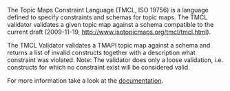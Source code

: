 The Topic Maps Constraint Language (TMCL, ISO 19756) is a language defined to specify constraints and schemas for topic maps. The TMCL validator validates a given topic map against a schema compatible to the current draft (2009-11-19, http://www.isotopicmaps.org/tmcl/tmcl.html).

The TMCL Validator validates a TMAPI topic map against a schema and returns a list of invalid constructs together with a description what constraint was violated.
Note: The validator does only a loose validation, i.e. constructs for which no constraint exist will be considered valid.

For more information take a look at the [documentation](http://docs.topicmapslab.de/tmcl-validator/).